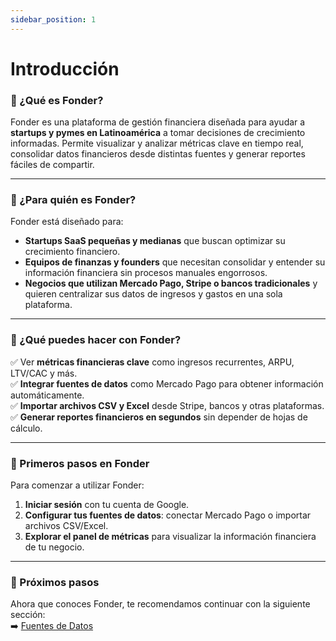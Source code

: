```yaml
---
sidebar_position: 1
---
```


# Introducción

### 📍 ¿Qué es Fonder?

Fonder es una plataforma de gestión financiera diseñada para ayudar a **startups y pymes en Latinoamérica** a tomar decisiones de crecimiento informadas. Permite visualizar y analizar métricas clave en tiempo real, consolidar datos financieros desde distintas fuentes y generar reportes fáciles de compartir.

---

### 🎯 ¿Para quién es Fonder?

Fonder está diseñado para:

- **Startups SaaS pequeñas y medianas** que buscan optimizar su crecimiento financiero.
- **Equipos de finanzas y founders** que necesitan consolidar y entender su información financiera sin procesos manuales engorrosos.
- **Negocios que utilizan Mercado Pago, Stripe o bancos tradicionales** y quieren centralizar sus datos de ingresos y gastos en una sola plataforma.

---

### 🚀 ¿Qué puedes hacer con Fonder?

✅ Ver **métricas financieras clave** como ingresos recurrentes, ARPU, LTV/CAC y más.  
✅ **Integrar fuentes de datos** como Mercado Pago para obtener información automáticamente.  
✅ **Importar archivos CSV y Excel** desde Stripe, bancos y otras plataformas.  
✅ **Generar reportes financieros en segundos** sin depender de hojas de cálculo.

---

### 🔑 Primeros pasos en Fonder

Para comenzar a utilizar Fonder:

1. **Iniciar sesión** con tu cuenta de Google.
2. **Configurar tus fuentes de datos**: conectar Mercado Pago o importar archivos CSV/Excel.
3. **Explorar el panel de métricas** para visualizar la información financiera de tu negocio.

---

### 🔄 Próximos pasos

Ahora que conoces Fonder, te recomendamos continuar con la siguiente sección:  
➡️ [Fuentes de Datos](./fuentes_de_datos/index.md)
